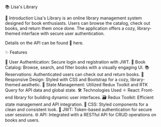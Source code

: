 📚 Lisa's Library

🌟 Introduction Lisa's Library is an online library management system designed for book enthusiasts. Users can browse the catalog, check out books, and return them once done. The application offers a cozy, library-themed interface with secure user authentication.

Details on the API can be found 🔗 here.

✨ Features

🔐 User Authentication: Secure login and registration with JWT.
📖 Book Catalog: Browse, search, and filter books with a visually engaging UI.
📚 Reservations: Authenticated users can check out and return books.
🎨 Responsive Design: Styled with CSS and Bootstrap for a cozy, library-themed aesthetic.
🚀 State Management: Utilized Redux Toolkit and RTK Query for API data and global state.
🛠️ Technologies Used
⚛️ React: Front-end library for building dynamic user interfaces.
🗃️ Redux Toolkit: Efficient state management and API integration.
🎨 CSS: Styled components for a clean and consistent look.
🔑 JWT: Token-based authentication for secure user sessions.
🌐 API: Integrated with a RESTful API for CRUD operations on books and users.
